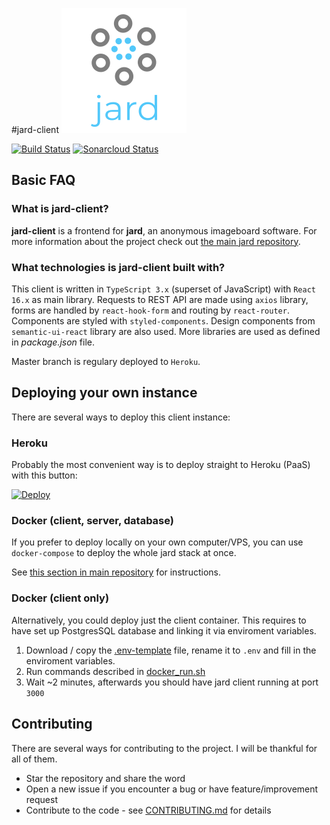 #jard-client
![jard](public/assets/jard-logo-name.png)

[![Build Status](https://travis-ci.org/njuro/jard-client.svg?branch=master)](https://travis-ci.org/njuro/jard-client)
[![Sonarcloud Status](https://sonarcloud.io/api/project_badges/measure?project=njuro_jard-client&metric=alert_status)](https://sonarcloud.io/dashboard?id=njuro_jard-client)

## Basic FAQ

### What is jard-client?

**jard-client** is a frontend for **jard**, an anonymous imageboard software. For more information about the project check out [the main jard repository](https://github.com/njuro/jard).

### What technologies is jard-client built with?

This client is written in `TypeScript 3.x` (superset of JavaScript) with `React 16.x` as main library. Requests to REST API are made using `axios` library, forms are handled by `react-hook-form` and routing by `react-router`. Components are styled with `styled-components`. Design components from `semantic-ui-react` library are also used. More libraries are used as defined in _package.json_ file.

Master branch is regulary deployed to `Heroku`.

## Deploying your own instance

There are several ways to deploy this client instance:

### Heroku

Probably the most convenient way is to deploy straight to Heroku (PaaS) with this button:

[![Deploy](https://www.herokucdn.com/deploy/button.svg)](https://heroku.com/deploy?template=https://github.com/njuro/jard-client)

### Docker (client, server, database)

If you prefer to deploy locally on your own computer/VPS, you can use `docker-compose` to deploy the whole jard stack at once.

See [this section in main repository](https://github.com/njuro/jard/#docker--client-server-database) for instructions.

### Docker (client only)

Alternatively, you could deploy just the client container. This requires to have set up PostgresSQL database and linking it via enviroment variables.

1. Download / copy the [.env-template](https://github.com/njuro/jard-client/blob/master/.env-template) file, rename it to `.env` and fill in the enviroment variables.
2. Run commands described in [docker_run.sh](https://github.com/njuro/jard-client/blob/master/docker_run.sh)
3. Wait ~2 minutes, afterwards you should have jard client running at port `3000`

## Contributing

There are several ways for contributing to the project. I will be thankful for all of them.

- Star the repository and share the word
- Open a new issue if you encounter a bug or have feature/improvement request
- Contribute to the code - see [CONTRIBUTING.md](https://github.com/njuro/jard-client/blob/master/CONTRIBUTING.md) for details
